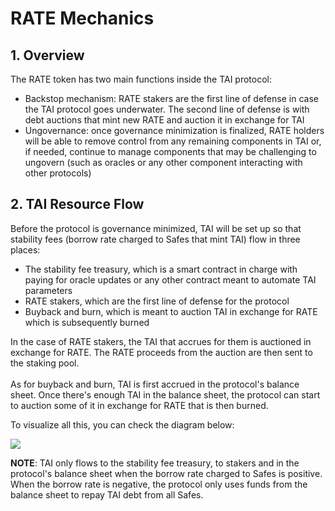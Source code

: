 # RATE Mechanics

## 1. Overview

The RATE token has two main functions inside the TAI protocol:

* Backstop mechanism: RATE stakers are the first line of defense in case the TAI protocol goes underwater. The second line of defense is with debt auctions that mint new RATE and auction it in exchange for TAI
* Ungovernance: once governance minimization is finalized, RATE holders will be able to remove control from any remaining components in TAI or, if needed, continue to manage components that may be challenging to ungovern (such as oracles or any other component interacting with other protocols)

## 2. TAI Resource Flow

Before the protocol is governance minimized, TAI will be set up so that stability fees (borrow rate charged to Safes that mint TAI) flow in three places:

* The stability fee treasury, which is a smart contract in charge with paying for oracle updates or any other contract meant to automate TAI parameters
* RATE stakers, which are the first line of defense for the protocol
* Buyback and burn, which is meant to auction TAI in exchange for RATE which is subsequently burned

In the case of RATE stakers, the TAI that accrues for them is auctioned in exchange for RATE. The RATE proceeds from the auction are then sent to the staking pool.\
\
As for buyback and burn, TAI is first accrued in the protocol's balance sheet. Once there's enough TAI in the balance sheet, the protocol can start to auction some of it in exchange for RATE that is then burned.

To visualize all this, you can check the diagram below:

![](.gitbook/assets/untitled-diagram.png)

**NOTE**: TAI only flows to the stability fee treasury, to stakers and in the protocol's balance sheet when the borrow rate charged to Safes is positive. When the borrow rate is negative, the protocol only uses funds from the balance sheet to repay TAI debt from all Safes.

